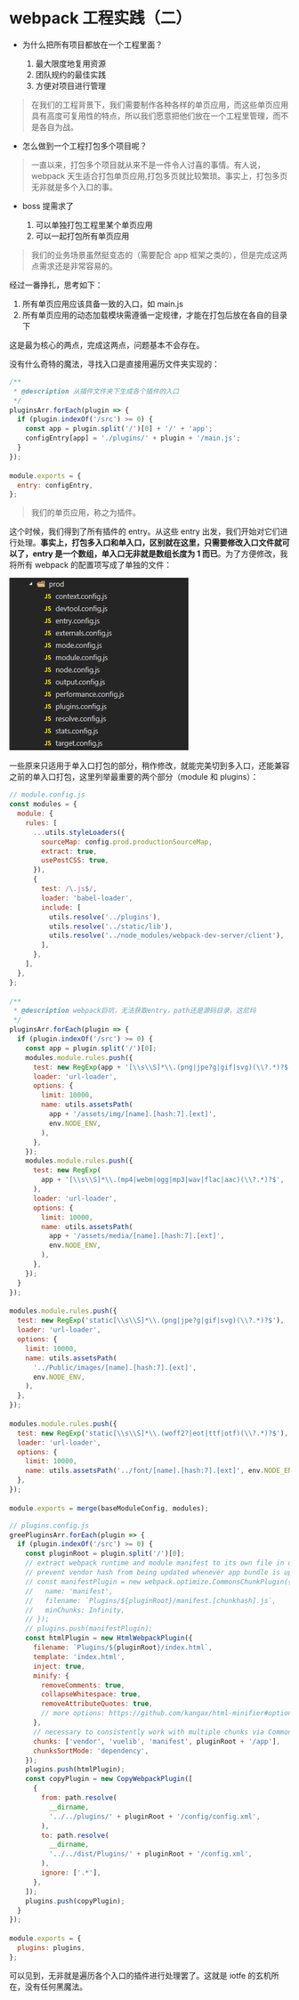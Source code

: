 # webpack 工程实践（二）

- 为什么把所有项目都放在一个工程里面？

  1. 最大限度地复用资源
  2. 团队规约的最佳实践
  3. 方便对项目进行管理

> 在我们的工程背景下，我们需要制作各种各样的单页应用，而这些单页应用具有高度可复用性的特点，所以我们愿意把他们放在一个工程里管理，而不是各自为战。

- 怎么做到一个工程打包多个项目呢？

> 一直以来，打包多个项目就从来不是一件令人讨喜的事情。有人说，webpack 天生适合打包单页应用,打包多页就比较繁琐。事实上，打包多页无非就是多个入口的事。

- boss 提需求了

  1. 可以单独打包工程里某个单页应用
  2. 可以一起打包所有单页应用

> 我们的业务场景虽然挺变态的（需要配合 app 框架之类的），但是完成这两点需求还是非常容易的。

经过一番挣扎，思考如下：

1. 所有单页应用应该具备一致的入口，如 main.js
2. 所有单页应用的动态加载模块需遵循一定规律，才能在打包后放在各自的目录下

这是最为核心的两点，完成这两点，问题基本不会存在。

没有什么奇特的魔法，寻找入口是直接用遍历文件夹实现的：

```javascript
/**
 * @description 从插件文件夹下生成各个插件的入口
 */
pluginsArr.forEach(plugin => {
  if (plugin.indexOf('/src') >= 0) {
    const app = plugin.split('/')[0] + '/' + 'app';
    configEntry[app] = './plugins/' + plugin + '/main.js';
  }
});

module.exports = {
  entry: configEntry,
};
```

> 我们的单页应用，称之为插件。

这个时候，我们得到了所有插件的 entry。从这些 entry 出发，我们开始对它们进行处理。**事实上，打包多入口和单入口，区别就在这里，只需要修改入口文件就可以了，entry 是一个数组，单入口无非就是数组长度为 1 而已**。为了方便修改，我将所有 webpack 的配置项写成了单独的文件：

![avatar](../assets/img/webpack-1.png)

一些原来只适用于单入口打包的部分，稍作修改，就能完美切到多入口，还能兼容之前的单入口打包，这里列举最重要的两个部分（module 和 plugins）：

```javascript
// module.config.js
const modules = {
  module: {
    rules: [
      ...utils.styleLoaders({
        sourceMap: config.prod.productionSourceMap,
        extract: true,
        usePostCSS: true,
      }),
      {
        test: /\.js$/,
        loader: 'babel-loader',
        include: [
          utils.resolve('../plugins'),
          utils.resolve('../static/lib'),
          utils.resolve('../node_modules/webpack-dev-server/client'),
        ],
      },
    ],
  },
};

/**
 * @description webpack巨坑，无法获取entry，path还是源码目录，这尼玛
 */
pluginsArr.forEach(plugin => {
  if (plugin.indexOf('/src') >= 0) {
    const app = plugin.split('/')[0];
    modules.module.rules.push({
      test: new RegExp(app + '[\\s\\S]*\\.(png|jpe?g|gif|svg)(\\?.*)?$'),
      loader: 'url-loader',
      options: {
        limit: 10000,
        name: utils.assetsPath(
          app + '/assets/img/[name].[hash:7].[ext]',
          env.NODE_ENV,
        ),
      },
    });
    modules.module.rules.push({
      test: new RegExp(
        app + '[\\s\\S]*\\.(mp4|webm|ogg|mp3|wav|flac|aac)(\\?.*)?$',
      ),
      loader: 'url-loader',
      options: {
        limit: 10000,
        name: utils.assetsPath(
          app + '/assets/media/[name].[hash:7].[ext]',
          env.NODE_ENV,
        ),
      },
    });
  }
});

modules.module.rules.push({
  test: new RegExp('static[\\s\\S]*\\.(png|jpe?g|gif|svg)(\\?.*)?$'),
  loader: 'url-loader',
  options: {
    limit: 10000,
    name: utils.assetsPath(
      '../Public/images/[name].[hash:7].[ext]',
      env.NODE_ENV,
    ),
  },
});

modules.module.rules.push({
  test: new RegExp('static[\\s\\S]*\\.(woff2?|eot|ttf|otf)(\\?.*)?$'),
  loader: 'url-loader',
  options: {
    limit: 10000,
    name: utils.assetsPath('../font/[name].[hash:7].[ext]', env.NODE_ENV),
  },
});

module.exports = merge(baseModuleConfig, modules);
```

```javascript
// plugins.config.js
greePluginsArr.forEach(plugin => {
  if (plugin.indexOf('/src') >= 0) {
    const pluginRoot = plugin.split('/')[0];
    // extract webpack runtime and module manifest to its own file in order to
    // prevent vendor hash from being updated whenever app bundle is updated
    // const manifestPlugin = new webpack.optimize.CommonsChunkPlugin({
    //   name: 'manifest',
    //   filename: `Plugins/${pluginRoot}/manifest.[chunkhash].js`,
    //   minChunks: Infinity,
    // });
    // plugins.push(manifestPlugin);
    const htmlPlugin = new HtmlWebpackPlugin({
      filename: `Plugins/${pluginRoot}/index.html`,
      template: 'index.html',
      inject: true,
      minify: {
        removeComments: true,
        collapseWhitespace: true,
        removeAttributeQuotes: true,
        // more options: https://github.com/kangax/html-minifier#options-quick-reference
      },
      // necessary to consistently work with multiple chunks via CommonsChunkPlugin
      chunks: ['vendor', 'vuelib', 'manifest', pluginRoot + '/app'],
      chunksSortMode: 'dependency',
    });
    plugins.push(htmlPlugin);
    const copyPlugin = new CopyWebpackPlugin([
      {
        from: path.resolve(
          __dirname,
          '../../plugins/' + pluginRoot + '/config/config.xml',
        ),
        to: path.resolve(
          __dirname,
          '../../dist/Plugins/' + pluginRoot + '/config.xml',
        ),
        ignore: ['.*'],
      },
    ]);
    plugins.push(copyPlugin);
  }
});

module.exports = {
  plugins: plugins,
};
```

可以见到，无非就是遍历各个入口的插件进行处理罢了。这就是 iotfe 的玄机所在，没有任何黑魔法。
